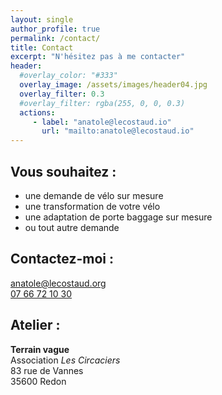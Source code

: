 ```yaml
---
layout: single
author_profile: true
permalink: /contact/
title: Contact
excerpt: "N'hésitez pas à me contacter"
header:
  #overlay_color: "#333"
  overlay_image: /assets/images/header04.jpg
  overlay_filter: 0.3
  #overlay_filter: rgba(255, 0, 0, 0.3)
  actions:
     - label: "anatole@lecostaud.io"
       url: "mailto:anatole@lecostaud.io"
---
```



## Vous souhaitez :

- une demande de vélo sur mesure
- une transformation de votre vélo
- une adaptation de porte baggage sur mesure
- ou tout autre demande

## Contactez-moi :  
[anatole@lecostaud.org](mailto:anatole@lecostaud.org)  
[07 66 72 10 30](tel:0766721030)

## Atelier :
**Terrain vague**  
Association *Les Circaciers*  
83 rue de Vannes  
35600 Redon